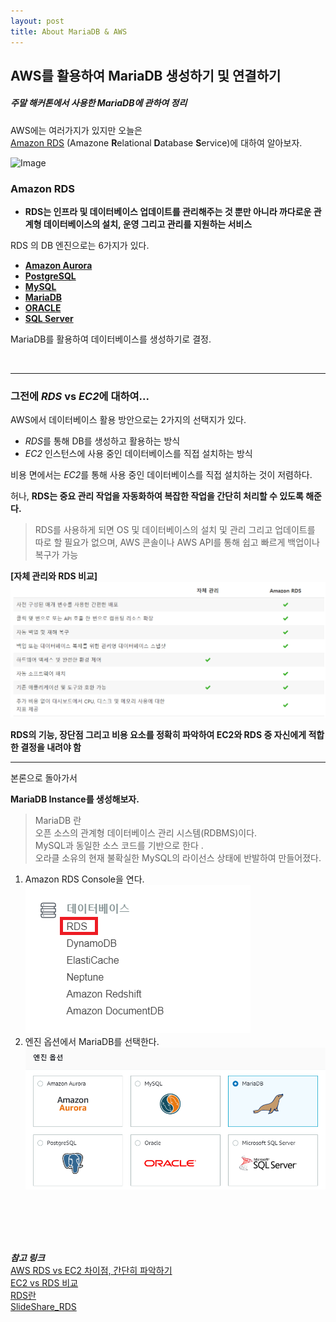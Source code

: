 ```yaml
---
layout: post
title: About MariaDB & AWS
---
```


## AWS를 활용하여 MariaDB 생성하기 및 연결하기

#####  주말 해커톤에서 사용한 MariaDB에 관하여 정리

AWS에는 여러가지가 있지만 오늘은  
[Amazon RDS](https://aws.amazon.com/ko/rds/?nc2=h_m1) (Amazone **R**elational **D**atabase **S**ervice)에 대하여 알아보자.

![Image](https://www.edureka.co/blog/wp-content/uploads/2016/11/AWS-Feature.png)

### Amazon RDS  

- **RDS는 인프라 및 데이터베이스 업데이트를 관리해주는 것 뿐만 아니라 까다로운 관계형 데이터베이스의 설치, 운영 그리고 관리를 지원하는 서비스**

RDS 의 DB 엔진으로는 6가지가 있다.

- [**Amazon Aurora**](https://aws.amazon.com/ko/rds/aurora/)  
- [**PostgreSQL**](https://aws.amazon.com/ko/rds/postgresql/) 
- [**MySQL**](https://aws.amazon.com/ko/rds/mysql/) 
- [**MariaDB**](https://aws.amazon.com/ko/rds/mariadb/) 
- [**ORACLE**](https://aws.amazon.com/ko/rds/oracle/) 
- [**SQL Server**](https://aws.amazon.com/ko/rds/sqlserver/)

MariaDB를 활용하여 데이터베이스를 생성하기로 결정.

<br>

---
### 그전에 *RDS* vs *EC2*에 대하여...

AWS에서 데이터베이스 활용 방안으로는 2가지의 선택지가 있다.
- *RDS*를 통해 DB를 생성하고 활용하는 방식
- *EC2* 인스턴스에 사용 중인 데이터베이스를 직접 설치하는 방식

비용 면에서는 *EC2*를 통해 사용 중인 데이터베이스를 직접 설치하는 것이 저렴하다.

허나, **RDS는 중요 관리 작업을 자동화하여 복잡한 작업을 간단히 처리할 수 있도록 해준다.**  

>RDS를 사용하게 되면 OS 및 데이터베이스의 설치 및 관리 그리고 업데이트를 따로 할 필요가 없으며, AWS 콘솔이나 AWS API를 통해 쉽고 빠르게 백업이나 복구가 가능

**[자체 관리와 RDS 비교]**
![rds](/images/rds.png)

**RDS의 기능, 장단점 그리고 비용 요소를 정확히 파악하여 EC2와 RDS 중 자신에게 적합한 결정을 내려야 함**

---

본론으로 돌아가서

**MariaDB Instance를 생성해보자.**

>MariaDB 란  
>오픈 소스의 관계형 데이터베이스 관리 시스템(RDBMS)이다.  
> MySQL과 동일한 소스 코드를 기반으로 한다 .  
> 오라클 소유의 현재 불확실한 MySQL의 라이선스 상태에 반발하여 만들어졌다.  

1. Amazon RDS Console을 연다.
![rds_console](/images/rds_console.png)
2. 엔진 옵션에서 MariaDB를 선택한다.
![mariadb](/images/mariadb.png)



<br>
<br>
<br>
<br>






















***참고 링크***   
[AWS RDS vs EC2 차이점, 간단히 파악하기](https://www.bespinglobal.com/bespins-pick-vol-11-aws-rds-vs-ec2/)   
[EC2 vs RDS 비교](https://www.slideshare.net/awskorea/amazon-rds-aws)  
[RDS란](https://bkjeon1614.tistory.com/168)  
[SlideShare_RDS](https://www.slideshare.net/awskorea/amazon-rds-aws)

















 








